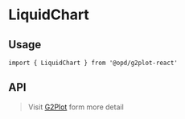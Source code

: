 # LiquidChart

## Usage

```tsx | pure
import { LiquidChart } from '@opd/g2plot-react'
```

## API

<API id="LiquidChart"></API>

> Visit [G2Plot](https://g2plot.antv.antgroup.com/api/plot-api) form more detail
